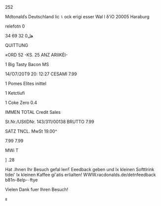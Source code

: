 252

Mdtonalďs  Deutschland  lic
١  ock erigi esser Wal l  δ'iO
20005  Haraburg

relefotn  0

34 69 32 هل0

QUITTUNG

«ORD  52  -KS.  25
ANZ  ARIIKÉI-

1  Big  Tasty  Bacon  MS

14/Ό7/20Τ9  20: 12:27
CESAMI
7.99

1  Pomes  Elites  inittel

1  Ketctiufi

1  Coke  Zero  0.4

IMMEN  TOTAL
Credit  Sales

St.Nr./UStIDNr.  143/311/00138
BRUTTO
7.99

SATZ
TNCL.  MwSt  19.00^

7.99
7.99

MWi T

] .28

Hat  .Ihnen  Ihr  Besuch  gefal len؟
Eeedback  geben  und  Ix  kleinen  Softtlrink
tidei'  Ix  kleinen  Kaffee  gi'atis  erlialten!
WWW.racdonalds.de/detnfeedback
b81n-8elp-٠ftye

Vielen  Dank  fuer  Ihren  Besuch!

ธ
